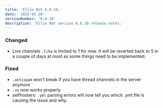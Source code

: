 ```yaml
---
title: 'Ellie Bot 6.0.10.'
date: '2025-03-20'
versionNumber: '6.0.10'
description: 'Ellie Bot version 6.0.10 release notes.'
---
```


### Changed

- Live channels `.lcha` is limited to 1 for now. It will be reverted back to 5 in a couple of days at most as some things need to be implemented.

### Fixed

- `.antispam` won't break if you have thread channels in the server anymore
- `.ve` now works properly
- selfhosters: `.yml` parsing errors will now tell you which .yml file is causing the issue and why.